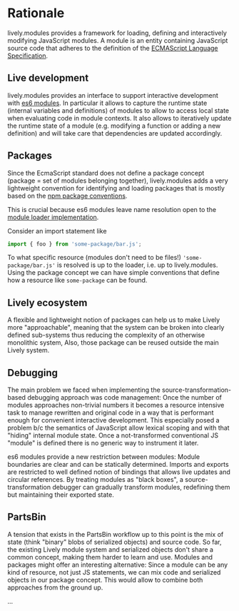 # Rationale

lively.modules provides a framework for loading, defining and interactively
modifying JavaScript modules. A module is an entity containing JavaScript
source code that adheres to the definition of the 
[ECMAScript Language Specification](https://tc39.github.io/ecma262/#sec-modules).

## Live development

lively.modules provides an interface to support interactive development with
[es6 modules](http://exploringjs.com/es6/ch_modules.html). In particular it
allows to capture the runtime state (internal variables and definitions) of
modules to allow to access local state when evaluating code in module contexts.
It also allows to iteratively update the runtime state of a module (e.g.
modifying a function or adding a new definition) and will take care that
dependencies are updated accordingly.

## Packages

Since the EcmaScript standard does not define a package concept (package = set
of modules belonging together), lively.modules adds a very lightweight
convention for identifying and loading packages that is mostly based on
the [npm package conventions](https://docs.npmjs.com/how-npm-works/packages).

This is crucial because es6 modules leave name resolution open to the
[module loader implementation](https://tc39.github.io/ecma262/#sec-hostresolveimportedmodule).

Consider an import statement like

```js
import { foo } from 'some-package/bar.js';
```

To what specific resource (modules don't need to be files!)
`'some-package/bar.js'` is resolved is up to the loader, i.e. up to
lively.modules. Using the package concept we can have simple conventions that
define how a resource like `some-package` can be found.

## Lively ecosystem

A flexible and lightweight notion of packages can help us to make Lively more
"approachable", meaning that the system can be broken into clearly defined
sub-systems thus reducing the complexity of an otherwise monolithic system,
Also, those package can be reused outside the main Lively system.

## Debugging

The main problem we faced when implementing the source-transformation-based
debugging approach was code management: Once the number of modules approaches
non-trivial numbers it becomes a resource intensive task to manage rewritten
and original code in a way that is performant enough for convenient interactive
development. This especially posed a problem b/c the semantics of JavaScript
allow lexical scoping and with that "hiding" internal module state. Once a
not-transformed conventional JS "module" is defined there is no generic way to
instrument it later.

es6 modules provide a new restriction between modules: Module boundaries are
clear and can be statically determined. Imports and exports are restricted to
well defined notion of bindings that allows live updates and circular
references. By treating modules as "black boxes", a source-transformation
debugger can gradually transform modules, redefining them but maintaining their
exported state.

## PartsBin

A tension that exists in the PartsBin workflow up to this point is the mix of
state (think "binary" blobs of serialized objects) and source code. So far, the
existing Lively module system and serialized objects don't share a common
concept, making them harder to learn and use. Modules and packages might offer
an interesting alternative: Since a module can be any kind of resource, not
just JS statements, we can mix code and serialized objects in our package
concept. This would allow to combine both approaches from the ground up.

...

